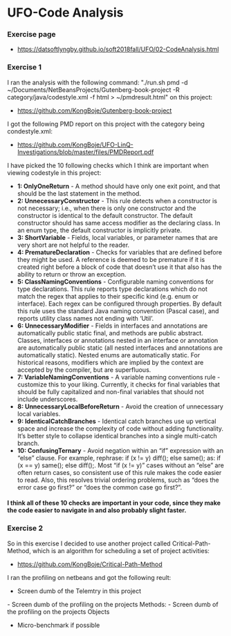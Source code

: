 # UFO-Code Analysis
### Exercise page
- https://datsoftlyngby.github.io/soft2018fall/UFO/02-CodeAnalysis.html

### Exercise 1
I ran the analysis with the following command: "./run.sh pmd -d ~/Documents/NetBeansProjects/Gutenberg-book-project -R category/java/codestyle.xml -f html > ~/pmdresult.html" on this project:
- https://github.com/KongBoje/Gutenberg-book-project

I got the following PMD report on this project with the category being condestyle.xml:
- https://github.com/KongBoje/UFO-LinQ-Investigations/blob/master/files/PMDReport.pdf

I have picked the 10 following checks which I think are important when viewing codestyle in this project:
- **1: OnlyOneReturn** - A method should have only one exit point, and that should be the last statement in the method.
- **2: UnnecessaryConstructor** - This rule detects when a constructor is not necessary; i.e., when there is only one constructor and the constructor is identical to the default constructor. The default constructor should has same access modifier as the declaring class. In an enum type, the default constructor is implicitly private.
- **3: ShortVariable** - Fields, local variables, or parameter names that are very short are not helpful to the reader.
- **4: PrematureDeclaration** - Checks for variables that are defined before they might be used. A reference is deemed to be premature if it is created right before a block of code that doesn’t use it that also has the ability to return or throw an exception.
- **5: ClassNamingConventions** - Configurable naming conventions for type declarations. This rule reports type declarations which do not match the regex that applies to their specific kind (e.g. enum or interface). Each regex can be configured through properties.
By default this rule uses the standard Java naming convention (Pascal case), and reports utility class names not ending with ‘Util’.
- **6: UnnecessaryModifier** - Fields in interfaces and annotations are automatically public static final, and methods are public abstract. Classes, interfaces or annotations nested in an interface or annotation are automatically public static (all nested interfaces and annotations are automatically static). Nested enums are automatically static. For historical reasons, modifiers which are implied by the context are accepted by the compiler, but are superfluous.
- **7: VariableNamingConventions** - A variable naming conventions rule - customize this to your liking. Currently, it checks for final variables that should be fully capitalized and non-final variables that should not include underscores.
- **8: UnnecessaryLocalBeforeReturn** - Avoid the creation of unnecessary local variables.
- **9: IdenticalCatchBranches** - Identical catch branches use up vertical space and increase the complexity of code without adding functionality. It’s better style to collapse identical branches into a single multi-catch branch.
- **10: ConfusingTernary** - Avoid negation within an “if” expression with an “else” clause. For example, rephrase: if (x != y) diff(); else same(); as: if (x == y) same(); else diff();.
Most “if (x != y)” cases without an “else” are often return cases, so consistent use of this rule makes the code easier to read. Also, this resolves trivial ordering problems, such as “does the error case go first?” or “does the common case go first?”.

#### I think all of these 10 checks are important in your code, since they make the code easier to navigate in and also probably slight faster.

### Exercise 2
So in this exercise I decided to use another project called Critical-Path-Method, which is an algorithm for scheduling a set of project activities:
- https://github.com/KongBoje/Critical-Path-Method

I ran the profiling on netbeans and got the following reult:
- Screen dumb of the Telemtry in this project
<picture>
- Screen dumb of the profiling on the projects Methods:
<picture>
- Screen dumb of the profiling on the projects Objects
<picture>


- Micro-benchmark if possible
